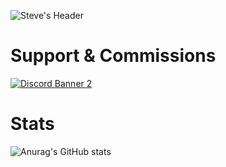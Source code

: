 ![Steve's Header](/header.png)

# Support & Commissions



<a href='https://discord.gg/stevoscripts'>![Discord Banner 2](https://discordapp.com/api/guilds/959861531514900572/widget.png?style=banner2)</a>


# Stats

![Anurag's GitHub stats](https://github-readme-stats.vercel.app/api?username=stevoscriptss&show_icons=true&theme=radical&title_color=156cbd0&text_color=156cbd0&icon_color=156cbd0&bg_color=0d1117)

